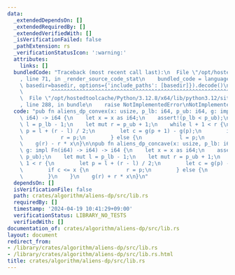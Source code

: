 ```yaml
---
data:
  _extendedDependsOn: []
  _extendedRequiredBy: []
  _extendedVerifiedWith: []
  _isVerificationFailed: false
  _pathExtension: rs
  _verificationStatusIcon: ':warning:'
  attributes:
    links: []
  bundledCode: "Traceback (most recent call last):\n  File \"/opt/hostedtoolcache/Python/3.12.8/x64/lib/python3.12/site-packages/onlinejudge_verify/documentation/build.py\"\
    , line 71, in _render_source_code_stat\n    bundled_code = language.bundle(stat.path,\
    \ basedir=basedir, options={'include_paths': [basedir]}).decode()\n          \
    \         ^^^^^^^^^^^^^^^^^^^^^^^^^^^^^^^^^^^^^^^^^^^^^^^^^^^^^^^^^^^^^^^^^^^^^^^^^^^^^^^^^\n\
    \  File \"/opt/hostedtoolcache/Python/3.12.8/x64/lib/python3.12/site-packages/onlinejudge_verify/languages/rust.py\"\
    , line 288, in bundle\n    raise NotImplementedError\nNotImplementedError\n"
  code: "pub fn aliens_dp_convex(x: usize, p_lb: i64, p_ub: i64, g: impl Fn(i64) ->\
    \ i64) -> i64 {\n    let x = x as i64;\n    assert!(p_lb < p_ub);\n    let mut\
    \ l = p_lb - 1;\n    let mut r = p_ub + 1;\n    while l + 1 < r {\n        let\
    \ p = l + (r - l) / 2;\n        let c = g(p + 1) - g(p);\n        if c <= x {\n\
    \            r = p;\n        } else {\n            l = p;\n        }\n    }\n\
    \    g(r) - r * x\n}\n\npub fn aliens_dp_concave(x: usize, p_lb: i64, p_ub: i64,\
    \ g: impl Fn(i64) -> i64) -> i64 {\n    let x = x as i64;\n    assert!(p_lb <\
    \ p_ub);\n    let mut l = p_lb - 1;\n    let mut r = p_ub + 1;\n    while l +\
    \ 1 < r {\n        let p = l + (r - l) / 2;\n        let c = g(p) - g(p + 1);\n\
    \        if c <= x {\n            r = p;\n        } else {\n            l = p;\n\
    \        }\n    }\n    g(r) + r * x\n}\n"
  dependsOn: []
  isVerificationFile: false
  path: crates/algorithm/aliens-dp/src/lib.rs
  requiredBy: []
  timestamp: '2024-04-19 10:41:29+09:00'
  verificationStatus: LIBRARY_NO_TESTS
  verifiedWith: []
documentation_of: crates/algorithm/aliens-dp/src/lib.rs
layout: document
redirect_from:
- /library/crates/algorithm/aliens-dp/src/lib.rs
- /library/crates/algorithm/aliens-dp/src/lib.rs.html
title: crates/algorithm/aliens-dp/src/lib.rs
---
```

